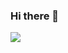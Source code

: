 ### Hi there 👋

<!--
**Cesar-Rieg/Cesar-Rieg** is a ✨ _special_ ✨ repository because its `README.md` (this file) appears on your GitHub profile.

Olá, sou César Jean Rieg

- 🔭 I’m currently working on ...
- 🌱 I’m currently learning ...
- 👯 I’m looking to collaborate on ...
- 🤔 I’m looking for help with ...
- 💬 Ask me about ...
- 📫 How to reach me: ...
- 😄 Pronouns: ...
- ⚡ Fun fact: ...
-->

<img src="{https://img.shields.io/badge/LinkedIn-0077B5?style=for-the-badge&logo=linkedin&logoColor=white}" />
